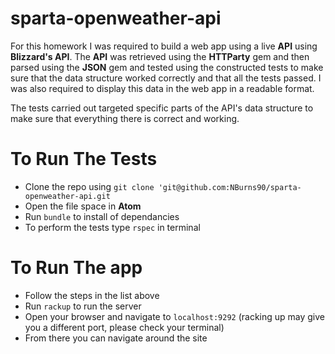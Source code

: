 # sparta-openweather-api

For this homework I was required to build a web app using a live **API** using **Blizzard's API**.  The **API** was retrieved using the **HTTParty** gem and then parsed using the **JSON** gem and tested using the constructed tests to make sure that the data structure worked correctly and that all the tests passed.  I was also required to display this data in the web app in a readable format.

The tests carried out targeted specific parts of the API's data structure to make sure that everything there is correct and working.

# To Run The Tests

- Clone the repo using `git clone 'git@github.com:NBurns90/sparta-openweather-api.git`
- Open the file space in **Atom**
- Run `bundle` to install of dependancies
- To perform the tests type `rspec` in terminal

# To Run The app

- Follow the steps in the list above
- Run `rackup` to run the server
- Open your browser and navigate to `localhost:9292` (racking up may give you a different port, please check your terminal)
- From there you can navigate around the site
